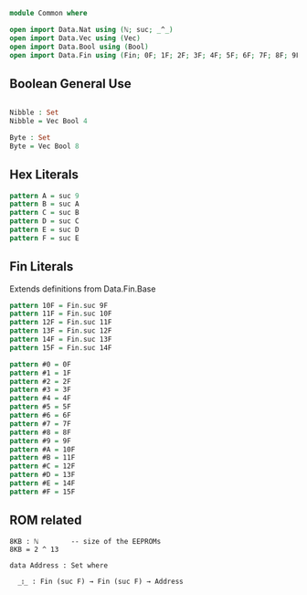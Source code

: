 ```agda
module Common where

open import Data.Nat using (ℕ; suc; _^_)
open import Data.Vec using (Vec)
open import Data.Bool using (Bool)
open import Data.Fin using (Fin; 0F; 1F; 2F; 3F; 4F; 5F; 6F; 7F; 8F; 9F)
```

## Boolean General Use
```agda

Nibble : Set
Nibble = Vec Bool 4

Byte : Set
Byte = Vec Bool 8

```

## Hex Literals
```agda
pattern A = suc 9
pattern B = suc A
pattern C = suc B
pattern D = suc C
pattern E = suc D
pattern F = suc E
```

## Fin Literals

Extends definitions from Data.Fin.Base
```agda
pattern 10F = Fin.suc 9F
pattern 11F = Fin.suc 10F
pattern 12F = Fin.suc 11F
pattern 13F = Fin.suc 12F
pattern 14F = Fin.suc 13F
pattern 15F = Fin.suc 14F

pattern #0 = 0F
pattern #1 = 1F
pattern #2 = 2F
pattern #3 = 3F
pattern #4 = 4F
pattern #5 = 5F
pattern #6 = 6F
pattern #7 = 7F
pattern #8 = 8F
pattern #9 = 9F
pattern #A = 10F
pattern #B = 11F
pattern #C = 12F
pattern #D = 13F
pattern #E = 14F
pattern #F = 15F
```

## ROM related
```
8KB : ℕ        -- size of the EEPROMs
8KB = 2 ^ 13

data Address : Set where

  _⦂_ : Fin (suc F) → Fin (suc F) → Address


```

